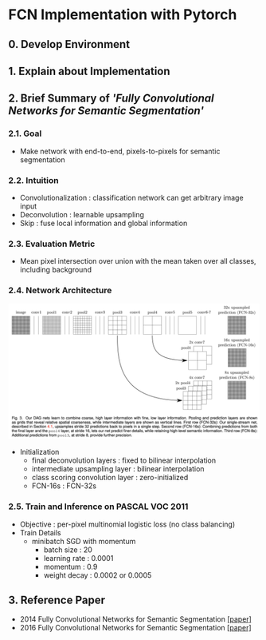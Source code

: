 # FCN Implementation with Pytorch


## 0. Develop Environment


## 1. Explain about Implementation


## 2. Brief Summary of *'Fully Convolutional Networks for Semantic Segmentation'*

### 2.1. Goal
- Make network with end-to-end, pixels-to-pixels for semantic segmentation

### 2.2. Intuition
- Convolutionalization : classification network can get arbitrary image input
- Deconvolution : learnable upsampling
- Skip : fuse local information and global information

### 2.3. Evaluation Metric
- Mean pixel intersection over union with the mean taken over all classes, including background

### 2.4. Network Architecture
![Architecture](./Figures/Architecture.png)

- Initialization
  * final deconvolution layers : fixed to bilinear interpolation
  * intermediate upsampling layer : bilinear interpolation
  * class scoring convolution layer : zero-initialized
  * FCN-16s : FCN-32s

### 2.5. Train and Inference on PASCAL VOC 2011
- Objective : per-pixel multinomial logistic loss (no class balancing)
- Train Details
  * minibatch SGD with momentum
    * batch size : 20
    * learning rate : 0.0001
    * momentum : 0.9
    * weight decay : 0.0002 or 0.0005


## 3. Reference Paper
- 2014 Fully Convolutional Networks for Semantic Segmentation [[paper]](https://arxiv.org/pdf/1411.4038.pdf)
- 2016 Fully Convolutional Networks for Semantic Segmentation [[paper]](https://arxiv.org/pdf/1605.06211.pdf)
